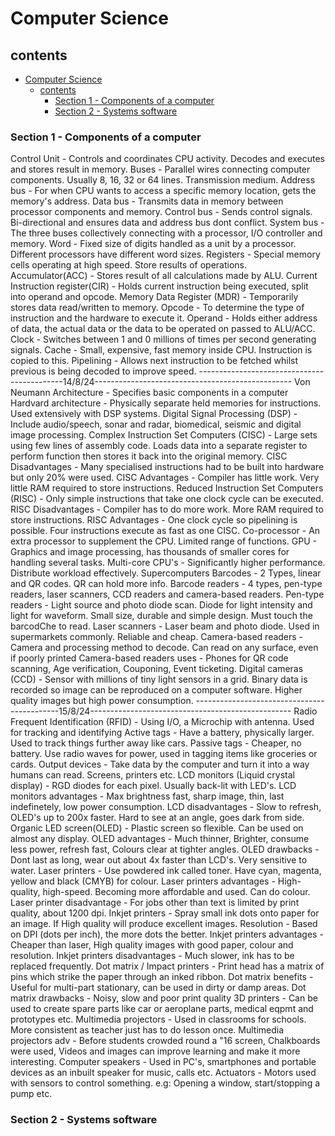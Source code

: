# Computer Science

## contents
- [Computer Science](#computer-science)
  - [contents](#contents)
    - [Section 1 - Components of a computer](#section-1---components-of-a-computer)
    - [Section 2 - Systems software](#section-2---systems-software)


### Section 1 - Components of a computer
Control Unit - Controls and coordinates CPU activity. Decodes and executes and stores result in memory.
Buses - Parallel wires connecting computer components. Usually 8, 16, 32 or 64 lines. Transmission medium.
Address bus - For when CPU wants to access a specific memory location, gets the memory's address.
Data bus - Transmits data in memory between processor components and memory.
Control bus - Sends control signals. Bi-directional and ensures data and address bus dont conflict.
System bus - The three buses collectively connecting with a processor, I/O controller and memory.
Word - Fixed size of digits handled as a unit by a processor. Different processors have different word sizes.
Registers - Special memory cells operating at high speed. Store results of operations.
Accumulator(ACC) - Stores result of all calculations made by ALU.
Current Instruction register(CIR) -  Holds current instruction being executed, split into operand and opcode.
Memory Data Register (MDR) - Temporarily stores data read/written to memory.
Opcode - To determine the type of instruction and the hardware to execute it.
Operand - Holds either address of data, the actual data or the data to be operated on passed to ALU/ACC.
Clock - Switches between 1 and 0 millions of times per second generating signals.
Cache - Small, expensive, fast memory inside CPU. Instruction is copied to this.
Pipelining - Allows next instruction to be fetched whilst previous is being decoded to improve speed.
--------------------------------------------14/8/24-------------------------------------------------
Von Neumann Architecture - Specifies basic components in a computer
Hardvard architecture - Physically separate held memories for instructions. Used extensively with DSP systems.
Digital Signal Processing (DSP) - Include audio/speech, sonar and radar, biomedical, seismic and digital image processing.
Complex Instruction Set Computers (CISC) - Large sets using few lines of assembly code. Loads data into a separate register to perform function then stores it back into the original memory.
CISC Disadvantages - Many specialised instructions had to be built into hardware but only 20% were used.
CISC Advantages - Compiler has little work. Very little RAM required to store instructions.
Reduced Instruction Set Computers (RISC) - Only simple instructions that take one clock cycle can be executed.
RISC Disadvantages - Compiler has to do more work. More RAM required to store instructions.
RISC Advantages - One clock cycle so pipelining is possible. Four instructions execute as fast as one CISC.
Co-processor - An extra processor to supplement the CPU. Limited range of functions.
GPU - Graphics and image processing, has thousands of smaller cores for handling several tasks.
Multi-core CPU's - Significantly higher performance. Distribute workload effectively. Supercomputers
Barcodes - 2 Types, linear and QR codes. QR can hold more info.
Barcode readers - 4 types, pen-type readers, laser scanners, CCD readers and camera-based readers.
Pen-type readers - Light source and photo diode scan. Diode for light intensity and light for waveform. Small size, durable and simple design. Must touch the barcodChe to read.
Laser scanners - Laser beam and photo diode. Used in supermarkets commonly. Reliable and cheap.
Camera-based readers - Camera and processing method to decode. Can read on any surface, even if poorly printed
Camera-based readers uses - Phones for QR code scanning, Age verification, Couponing, Event ticketing.
Digital cameras (CCD) - Sensor with millions of tiny light sensors in a grid. Binary data is recorded so image can be reproduced on a computer software. Higher quality images but high power consumption.
--------------------------------------------15/8/24--------------------------------------------------
Radio Frequent Identification (RFID) - Using I/O, a Microchip with antenna. Used for tracking and identifying
Active tags - Have a battery, physically larger. Used to track things further away like cars.
Passive tags - Cheaper, no battery. Use radio waves for power, used in tagging items like groceries or cards.
Output devices - Take data by the computer and turn it into a way humans can read. Screens, printers etc.
LCD monitors (Liquid crystal display) - RGD diodes for each pixel. Usually back-lit with LED's.
LCD monitors advantages - Max brightness fast, sharp image, thin, last indefinetely, low power consumption.
LCD disadvantages - Slow to refresh, OLED's up to 200x faster. Hard to see at an angle, goes dark from side.
Organic LED screen(OLED) - Plastic screen so flexible. Can be used on almost any display.
OLED advantages - Much thinner, Brighter, consume less power, refresh fast, Colours clear at tighter angles.
OLED drawbacks - Dont last as long, wear out about 4x faster than LCD's. Very sensitive to water.
Laser printers - Use powdered ink called toner. Have cyan, magenta, yellow and black (CMYB) for colour.
Laser printers advantages - High-quality, high-speed. Becoming more affordable and used. Can do colour.
Laser printer disadvantage - For jobs other than text is limited by print quality, about 1200 dpi.
Inkjet printers - Spray small ink dots onto paper for an image. If High quality will produce excellent images.
Resolution - Based on DPI (dots per inch), the more dots the better.
Inkjet printers advantages - Cheaper than laser, High quality images with good paper, colour and resolution.
Inkjet printers disadvantages - Much slower, ink has to be replaced frequently.
Dot matrix / Impact printers - Print head has a matrix of pins which strike the paper through an inked ribbon.
Dot matrix benefits - Useful for multi-part stationary, can be used in dirty or damp areas.
Dot matrix drawbacks - Noisy, slow and poor print quality
3D printers - Can be used to create spare parts like car or aeroplane parts, medical eqpmt and prototypes etc.
Multimedia projectors - Used in classrooms for schools. More consistent as teacher just has to do lesson once.
Multimedia projectors adv - Before students crowded round a "16 screen, Chalkboards were used, Videos and images can improve learning and make it more interesting.
Computer speakers - Used in PC's, smartphones and portable devices as an inbuilt speaker for music, calls etc.
Actuators - Motors used with sensors to control something. e.g: Opening a window, start/stopping a pump etc.









### Section 2 - Systems software